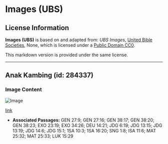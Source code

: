 # Images (UBS)

## License Information

**Images (UBS)** is based on and adapted from: _UBS Images_, [United Bible Societies](https://unitedbiblesocieties.org/), None, which is licensed under a [Public Domain CC0](https://creativecommons.org/public-domain/cc0/).

This markdown version is provided under the same license.



--------------------------------

## Anak Kambing (id: 284337)

### Image Content

![Image](https://cdn.aquifer.bible/aquifer-content/resources/Media/WEB-0264_goat_kid.jpg)

[link](https://cdn.aquifer.bible/aquifer-content/resources/Media/WEB-0264_goat_kid.jpg)

* **Associated Passages:** GEN 27:9; GEN 27:16; GEN 38:17; GEN 38:20; GEN 38:23; EXO 23:19; EXO 34:26; DEU 14:21; JDG 6:19; JDG 13:15; JDG 13:19; JDG 14:6; JDG 15:1; 1SA 10:3; 1SA 16:20; SNG 1:8; ISA 11:6; MAT 25:32; MAT 25:33; LUK 15:29

